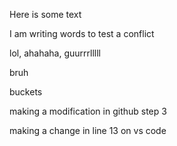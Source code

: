 Here is some text

I am writing words to test a conflict

lol, ahahaha, guurrrlllll

bruh

buckets

making a modification in github step 3

making a change in line 13 on vs code
